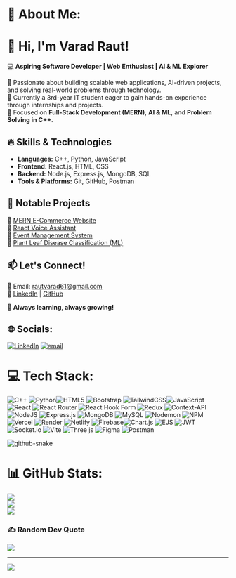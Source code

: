 # 💫 About Me:
# 👋 Hi, I'm Varad Raut! 

💻 **Aspiring Software Developer | Web Enthusiast | AI & ML Explorer**  

🚀 Passionate about building scalable web applications, AI-driven projects, and solving real-world problems through technology.  
🎯 Currently a 3rd-year IT student eager to gain hands-on experience through internships and projects.  
📌 Focused on **Full-Stack Development (MERN)**, **AI & ML**, and **Problem Solving in C++**.  

## 🔥 Skills & Technologies  
- **Languages:** C++, Python, JavaScript  
- **Frontend:** React.js, HTML, CSS  
- **Backend:** Node.js, Express.js, MongoDB, SQL  
- **Tools & Platforms:** Git, GitHub, Postman  

## 📂 Notable Projects  
🔹 [MERN E-Commerce Website](https://mern-e-commerce-project-frontend-gmcd.vercel.app/)  
🔹 [React Voice Assistant](https://react-voice-assistent.vercel.app/)  
🔹 [Event Management System](https://event-management-system-ef6n.onrender.com)  
🔹 [Plant Leaf Disease Classification (ML)](https://github.com/VARAD-RAUT/Plant-Leaf-Disease-Classification-using-ML)  

## 📫 Let's Connect!  
📧 Email: rautvarad61@gmail.com  
🔗 [LinkedIn](#) | [GitHub](https://github.com/VARAD-RAUT)  

🚀 **Always learning, always growing!**  


## 🌐 Socials:
[![LinkedIn](https://img.shields.io/badge/LinkedIn-%230077B5.svg?logo=linkedin&logoColor=white)](https://linkedin.com/in/www.linkedin.com/in/raut-varad) [![email](https://img.shields.io/badge/Email-D14836?logo=gmail&logoColor=white)](mailto:rautvarad61@gmail.com) 

# 💻 Tech Stack:
![C++](https://img.shields.io/badge/c++-%2300599C.svg?style=for-the-badge&logo=c%2B%2B&logoColor=white)  ![Python](https://img.shields.io/badge/python-3670A0?style=for-the-badge&logo=python&logoColor=ffdd54)![HTML5](https://img.shields.io/badge/html5-%23E34F26.svg?style=for-the-badge&logo=html5&logoColor=white)  ![Bootstrap](https://img.shields.io/badge/bootstrap-%238511FA.svg?style=for-the-badge&logo=bootstrap&logoColor=white) ![TailwindCSS](https://img.shields.io/badge/tailwindcss-%2338B2AC.svg?style=for-the-badge&logo=tailwind-css&logoColor=white)![JavaScript](https://img.shields.io/badge/javascript-%23323330.svg?style=for-the-badge&logo=javascript&logoColor=%23F7DF1E) ![React](https://img.shields.io/badge/react-%2320232a.svg?style=for-the-badge&logo=react&logoColor=%2361DAFB) ![React Router](https://img.shields.io/badge/React_Router-CA4245?style=for-the-badge&logo=react-router&logoColor=white) ![React Hook Form](https://img.shields.io/badge/React%20Hook%20Form-%23EC5990.svg?style=for-the-badge&logo=reacthookform&logoColor=white) ![Redux](https://img.shields.io/badge/redux-%23593d88.svg?style=for-the-badge&logo=redux&logoColor=white) ![Context-API](https://img.shields.io/badge/Context--Api-000000?style=for-the-badge&logo=react) ![NodeJS](https://img.shields.io/badge/node.js-6DA55F?style=for-the-badge&logo=node.js&logoColor=white) ![Express.js](https://img.shields.io/badge/express.js-%23404d59.svg?style=for-the-badge&logo=express&logoColor=%2361DAFB)  ![MongoDB](https://img.shields.io/badge/MongoDB-%234ea94b.svg?style=for-the-badge&logo=mongodb&logoColor=white) ![MySQL](https://img.shields.io/badge/mysql-4479A1.svg?style=for-the-badge&logo=mysql&logoColor=white) ![Nodemon](https://img.shields.io/badge/NODEMON-%23323330.svg?style=for-the-badge&logo=nodemon&logoColor=%BBDEAD) ![NPM](https://img.shields.io/badge/NPM-%23CB3837.svg?style=for-the-badge&logo=npm&logoColor=white)  ![Vercel](https://img.shields.io/badge/vercel-%23000000.svg?style=for-the-badge&logo=vercel&logoColor=white) ![Render](https://img.shields.io/badge/Render-%46E3B7.svg?style=for-the-badge&logo=render&logoColor=white) ![Netlify](https://img.shields.io/badge/netlify-%23000000.svg?style=for-the-badge&logo=netlify&logoColor=#00C7B7) ![Firebase](https://img.shields.io/badge/firebase-%23039BE5.svg?style=for-the-badge&logo=firebase)![Chart.js](https://img.shields.io/badge/chart.js-F5788D.svg?style=for-the-badge&logo=chart.js&logoColor=white)  ![EJS](https://img.shields.io/badge/ejs-%23B4CA65.svg?style=for-the-badge&logo=ejs&logoColor=black)  ![JWT](https://img.shields.io/badge/JWT-black?style=for-the-badge&logo=JSON%20web%20tokens)  ![Socket.io](https://img.shields.io/badge/Socket.io-black?style=for-the-badge&logo=socket.io&badgeColor=010101) ![Vite](https://img.shields.io/badge/vite-%23646CFF.svg?style=for-the-badge&logo=vite&logoColor=white) ![Three js](https://img.shields.io/badge/threejs-black?style=for-the-badge&logo=three.js&logoColor=white) ![Figma](https://img.shields.io/badge/figma-%23F24E1E.svg?style=for-the-badge&logo=figma&logoColor=white) ![Postman](https://img.shields.io/badge/Postman-FF6C37?style=for-the-badge&logo=postman&logoColor=white) 

<picture>
  <source media="(prefers-color-scheme: dark)" srcset="https://raw.githubusercontent.com/VARAD-RAUT/Varad-Raut-Github-Profile/output/github-snake-dark.svg" />
  <source media="(prefers-color-scheme: light)" srcset="https://raw.githubusercontent.com/VARAD-RAUT/Varad-Raut-Github-Profile/output/github-snake.svg" />
  <img alt="github-snake" src="https://raw.githubusercontent.com/VARAD-RAUT/Varad-Raut-Github-Profile/output/github-snake.svg" />
</picture>





# 📊 GitHub Stats:
![](https://github-readme-stats.vercel.app/api?username=VARAD-RAUT&theme=dark&hide_border=false&include_all_commits=false&count_private=false)<br/>
![](https://nirzak-streak-stats.vercel.app/?user=VARAD-RAUT&theme=dark&hide_border=false)<br/>
![](https://github-readme-stats.vercel.app/api/top-langs/?username=VARAD-RAUT&theme=dark&hide_border=false&include_all_commits=false&count_private=false&layout=compact)

### ✍️ Random Dev Quote
![](https://quotes-github-readme.vercel.app/api?type=horizontal&theme=radical)

---
[![](https://visitcount.itsvg.in/api?id=VARAD-RAUT&icon=0&color=0)](https://visitcount.itsvg.in)

<!-- Proudly created with GPRM ( https://gprm.itsvg.in ) -->
